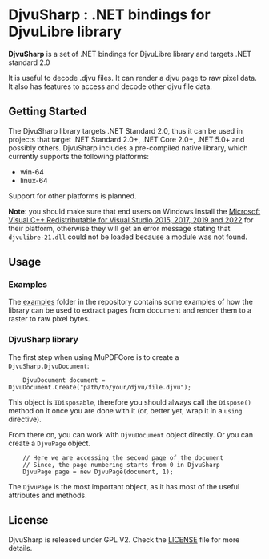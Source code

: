 # DjvuSharp : .NET bindings for DjvuLibre library

**DjvuSharp** is a set of .NET bindings for DjvuLibre library and targets .NET standard 2.0

It is useful to decode .djvu files. It can render a djvu page to raw pixel data. It also has features
to access and decode other djvu file data.

## Getting Started

The DjvuSharp library targets .NET Standard 2.0, thus it can be used in projects that target .NET Standard 2.0+, .NET Core 2.0+, .NET 5.0+ and possibly others. DjvuSharp includes a pre-compiled native library, which currently supports the following platforms:

- win-64
- linux-64

Support for other platforms is planned.

**Note**: you should make sure that end users on Windows install the [Microsoft Visual C++ Redistributable for Visual Studio 2015, 2017, 2019 and 2022](https://docsmicrosoft.com/en-us/cpp/windows/latest-supported-vc-redist?view=msvc-160#visual-studio-2015-2017-2019-and-2022) for their platform, otherwise they will get an error message stating that `djvulibre-21.dll` could not be loaded because a module was not found.

## Usage

### Examples

The [examples](https://github.com/Prajwal-Jadhav/DjvuSharp/tree/master/examples) folder in the repository contains some examples of how the library can be used to extract pages from document and render them to a raster to raw pixel bytes.

### DjvuSharp library

The first step when using MuPDFCore is to create a `DjvuSharp.DjvuDocument`:

```Csharp
    DjvuDocument document = DjvuDocument.Create("path/to/your/djvu/file.djvu");
```

This object is `IDisposable`, therefore you should always call the `Dispose()` method on it once you are done with it (or, better yet, wrap it in a `using` directive).

From there on, you can work with `DjvuDocument` object directly. Or you can create a `DjvuPage` object.

```Csharp
    // Here we are accessing the second page of the document
    // Since, the page numbering starts from 0 in DjvuSharp
    DjvuPage page = new DjvuPage(document, 1);
```

The `DjvuPage` is the most important object, as it has most of the useful attributes and methods.

## License

DjvuSharp is released under GPL V2. Check the [LICENSE](https://github.com/Prajwal-Jadhav/DjvuSharp/blob/master/LICENSE) file for more details.
